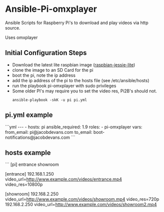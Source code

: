# Ansible-Pi-omxplayer
Ansible Scripts for Raspberry Pi's to download and play videos via http source.

Uses omxplayer

<h2> Initial Configuration Steps </h2>
<ul>
<li>Download the latest lite raspbian image (<a href="https://downloads.raspberrypi.org/raspbian_lite_latest">raspbian-jessie-lite</a>)</li>
<li>clone the image to an SD Card for the pi</li>
<li> boot the pi, note the ip address </li>
<li> add the ip address of the pi to the hosts file (see /etc/ansible/hosts)</li>
<li> run the playbook pi-omxplayer with sudo privileges </li>
<li> Some older PI's may require you to set the video res, Pi2B's should not. </li>
<code>
ansible-playbook -skK -u pi pi.yml
</code>
</ul>
<h2> pi.yml example</h2>
```yml
---
- hosts: pi
  ansible_required: 1.9
  roles:
    - pi-omxplayer
  vars:
    from_email: pi@jacobdevans.com
    to_email: boot-notifications@jacobdevans.com
```

<h2> hosts example</h2>
```
[pi]
entrance
showroom

[entrance]
192.168.1.250  video_url=http://www.example.com/videos/entrance.mp4 video_res=10800p

[showroom]
192.168.2.250  video_url=http://www.example.com/videos/showroom.mp4 video_res=720p
192.168.2.250  video_url=http://www.example.com/videos/showroom2.mp4


```
